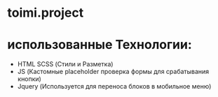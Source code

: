 # toimi.project
# использованные Технологии:
- HTML SCSS (Стили и Разметка)
- JS (Кастомные placeholder проверка формы для срабатывания кнопки)
- Jquery (Используется для переноса блоков в мобильное меню)
